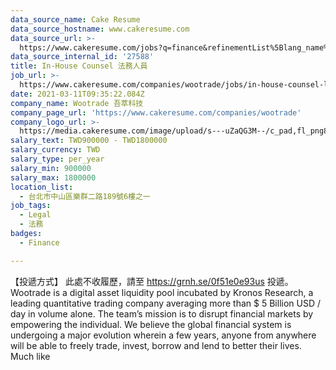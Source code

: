 ```yaml
---
data_source_name: Cake Resume
data_source_hostname: www.cakeresume.com
data_source_url: >-
  https://www.cakeresume.com/jobs?q=finance&refinementList%5Blang_name%5D%5B0%5D=English&refinementList%5Bsalary_type%5D=per_year&range%5Bsalary_range%5D%5Bmin%5D=1000000&page=3
data_source_internal_id: '27588'
title: In-House Counsel 法務人員
job_url: >-
  https://www.cakeresume.com/companies/wootrade/jobs/in-house-counsel-legal-staff-34f804
date: 2021-03-11T09:35:22.084Z
company_name: Wootrade 吾萃科技
company_page_url: 'https://www.cakeresume.com/companies/wootrade'
company_logo_url: >-
  https://media.cakeresume.com/image/upload/s---uZaQG3M--/c_pad,fl_png8,h_200,w_200/v1615432018/ftsch3zk4opn114tprsd.png
salary_text: TWD900000 - TWD1800000
salary_currency: TWD
salary_type: per_year
salary_min: 900000
salary_max: 1800000
location_list:
  - 台北市中山區樂群二路189號6樓之一
job_tags:
  - Legal
  - 法務
badges:
  - Finance

---
```


【投遞方式】 此處不收履歷，請至 https://grnh.se/0f51e0e93us 投遞。 Wootrade is a digital asset liquidity pool incubated by Kronos Research, a leading quantitative trading company averaging more than $ 5 Billion USD / day in volume alone. The team’s mission is to disrupt financial markets by empowering the individual. We believe the global financial system is undergoing a major evolution wherein a few years, anyone from anywhere will be able to freely trade, invest, borrow and lend to better their lives. Much like